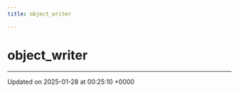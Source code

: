 ```yaml
---
title: object_writer

---
```


# object_writer





-------------------------------

Updated on 2025-01-28 at 00:25:10 +0000
